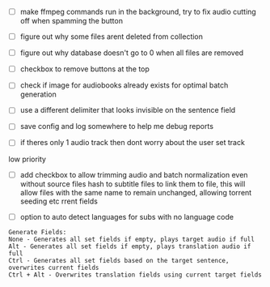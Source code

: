 



- [ ] make ffmpeg commands run in the background, try to fix audio cutting off when spamming the button
- [ ] figure out why some files arent deleted from collection
- [ ] figure out why database doesn't go to 0 when all files are removed
- [ ] checkbox to remove buttons at the top

- [ ] check if image for audiobooks already exists for optimal batch generation
- [ ] use a different delimiter that looks invisible on the sentence field
- [ ] save config and log somewhere to help me debug reports
- [ ] if theres only 1 audio track then dont worry about the user set track





low priority
- [ ] add checkbox to allow trimming audio and batch normalization even without source files
hash to subtitle files to link them to file, this will allow files with the same name to remain unchanged, allowing torrent seeding etc
rrent fields
- [ ] option to auto detect languages for subs with no language code



```
Generate Fields:
None - Generates all set fields if empty, plays target audio if full
Alt - Generates all set fields if empty, plays translation audio if full
Ctrl - Generates all set fields based on the target sentence, overwrites current fields
Ctrl + Alt - Overwrites translation fields using current target fields
```
